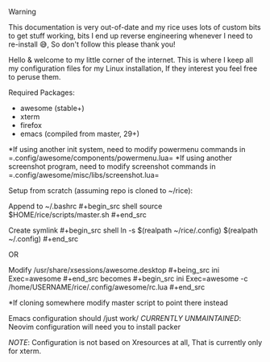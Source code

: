 > [!WARNING]
> This documentation is very out-of-date and my rice uses lots of custom bits to get stuff working, bits I end up reverse engineering whenever I need to re-install 😅, So don't follow this please thank you!

Hello & welcome to my little corner of the internet. This is where I keep all my configuration files
for my Linux installation, If they interest you feel free to peruse them.

Required Packages:
- awesome (stable+)
- xterm
- firefox
- emacs (compiled from master, 29+)

*If using another init system, need to modify powermenu commands in =.config/awesome/components/powermenu.lua=
*If using another screenshot program, need to modify screenshot commands in =.config/awesome/misc/libs/screenshot.lua=

Setup from scratch (assuming repo is cloned to ~/rice):

Append to ~/.bashrc
#+begin_src shell
source $HOME/rice/scripts/master.sh
#+end_src

Create symlink
#+begin_src shell
ln -s $(realpath ~/rice/.config) $(realpath ~/.config)
#+end_src

OR

Modify /usr/share/xsessions/awesome.desktop 
#+being_src ini
Exec=awesome
#+end_src
becomes
#+begin_src ini
Exec=awesome -c /home/USERNAME/rice/.config/awesome/rc.lua
#+end_src

*If cloning somewhere modify master script to point there instead

Emacs configuration should /just work/
*CURRENTLY UNMAINTAINED*: Neovim configuration will need you to install packer

*NOTE*:
Configuration is not based on Xresources at all,
That is currently only for xterm.
